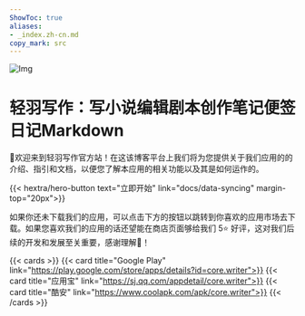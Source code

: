 ```yaml
---
ShowToc: true
aliases:
- _index.zh-cn.md
copy_mark: src
---
```


![Img](/img/app_graphic.jpg)

# 轻羽写作：写小说编辑剧本创作笔记便签日记Markdown

👋欢迎来到轻羽写作官方站！在这该博客平台上我们将为您提供关于我们应用的的介绍、指引和文档，以便您了解本应用的相关功能以及其是如何运作的。

<div class="hx-mt-6"></div>
<div class="hx-mb-7">
{{< hextra/hero-button text="立即开始" link="docs/data-syncing" margin-top="20px">}}
</div>

如果你还未下载我们的应用，可以点击下方的按钮以跳转到你喜欢的应用市场去下载。如果您喜欢我们的应用的话还望能在商店页面够给我们 5⭐ 好评，这对我们后续的开发和发展至关重要，感谢理解🤣！

{{< cards >}}
  {{< card title="Google Play" link="https://play.google.com/store/apps/details?id=core.writer">}}
  {{< card title="应用宝" link="https://sj.qq.com/appdetail/core.writer">}}
  {{< card title="酷安" link="https://www.coolapk.com/apk/core.writer">}}
{{< /cards >}}
